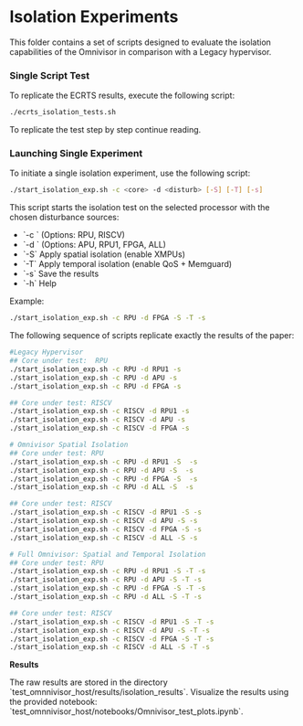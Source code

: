# **Isolation Experiments**

This folder contains a set of scripts designed to evaluate the isolation capabilities of the Omnivisor in comparison with a Legacy hypervisor.

### Single Script Test

To replicate the ECRTS results, execute the following script:

```bash
./ecrts_isolation_tests.sh
```

To replicate the test step by step continue reading.


### Launching Single Experiment

To initiate a single isolation experiment, use the following script:

```bash
./start_isolation_exp.sh -c <core> -d <disturb> [-S] [-T] [-s]
```

This script starts the isolation test on the selected processor with the chosen disturbance sources:

- \`-c <core under isolation test>\` (Options: RPU, RISCV)
- \`-d <source of disturbance>\` (Options: APU, RPU1, FPGA, ALL)
- \`-S\` Apply spatial isolation (enable XMPUs)
- \`-T\` Apply temporal isolation (enable QoS + Memguard)
- \`-s\` Save the results
- \`-h\` Help

Example:

```bash
./start_isolation_exp.sh -c RPU -d FPGA -S -T -s
```

The following sequence of scripts replicate exactly the results of the paper:
```bash
#Legacy Hypervisor 
## Core under test:  RPU
./start_isolation_exp.sh -c RPU -d RPU1 -s
./start_isolation_exp.sh -c RPU -d APU -s
./start_isolation_exp.sh -c RPU -d FPGA -s

## Core under test: RISCV
./start_isolation_exp.sh -c RISCV -d RPU1 -s
./start_isolation_exp.sh -c RISCV -d APU -s
./start_isolation_exp.sh -c RISCV -d FPGA -s

# Omnivisor Spatial Isolation
## Core under test: RPU
./start_isolation_exp.sh -c RPU -d RPU1 -S  -s
./start_isolation_exp.sh -c RPU -d APU -S  -s
./start_isolation_exp.sh -c RPU -d FPGA -S  -s
./start_isolation_exp.sh -c RPU -d ALL -S  -s

## Core under test: RISCV
./start_isolation_exp.sh -c RISCV -d RPU1 -S -s
./start_isolation_exp.sh -c RISCV -d APU -S -s
./start_isolation_exp.sh -c RISCV -d FPGA -S -s
./start_isolation_exp.sh -c RISCV -d ALL -S -s

# Full Omnivisor: Spatial and Temporal Isolation
## Core under test: RPU
./start_isolation_exp.sh -c RPU -d RPU1 -S -T -s
./start_isolation_exp.sh -c RPU -d APU -S -T -s
./start_isolation_exp.sh -c RPU -d FPGA -S -T -s
./start_isolation_exp.sh -c RPU -d ALL -S -T -s

## Core under test: RISCV
./start_isolation_exp.sh -c RISCV -d RPU1 -S -T -s
./start_isolation_exp.sh -c RISCV -d APU -S -T -s
./start_isolation_exp.sh -c RISCV -d FPGA -S -T -s
./start_isolation_exp.sh -c RISCV -d ALL -S -T -s
```

**Results**

The raw results are stored in the directory \`test_omnnivisor_host/results/isolation_results\`. Visualize the results using the provided notebook: \`test_omnnivisor_host/notebooks/Omnivisor_test_plots.ipynb\`.
